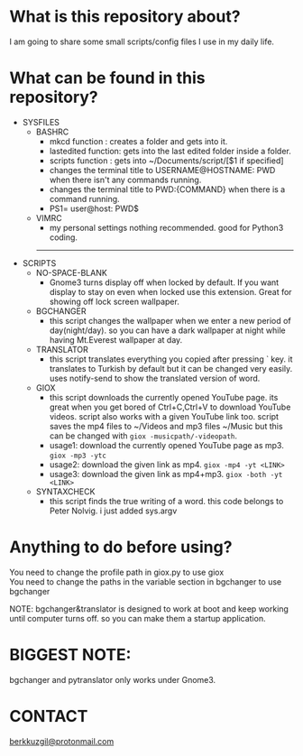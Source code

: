 # What is this repository about?
I am going to share some small scripts/config files I use in my daily life.

# What can be found in this repository?
* SYSFILES
  * BASHRC
    - mkcd function      :  creates a folder and gets into it.
    - lastedited function:  gets into the last edited folder inside a folder.
    - scripts function   :  gets into ~/Documents/script/[$1 if specified]
    - changes the terminal title to USERNAME@HOSTNAME: PWD when there isn't any commands running.
    - changes the terminal title to PWD:{COMMAND} when there is a command running.
    - PS1= user@host: PWD$
  * VIMRC
    - my personal settings nothing recommended. good for Python3 coding.
    ------------------------------                                                                                                                                    
* SCRIPTS
  * NO-SPACE-BLANK
    - Gnome3 turns display off when locked by default. If you want display to stay on even when locked use this extension. Great for showing off lock screen wallpaper.
  * BGCHANGER
    - this script changes the wallpaper when we enter a new period of day(night/day). so you can have a dark wallpaper at night while having Mt.Everest wallpaper at day.
  * TRANSLATOR
    - this script translates everything you copied after pressing \` key. it translates to Turkish by default but it can be changed very easily. uses notify-send to show the translated version of word.
  * GIOX
    - this script downloads the currently opened YouTube page. its great when you get bored of Ctrl+C,Ctrl+V to download YouTube videos. script also works with a given YouTube link too. script saves the mp4 files to ~/Videos and mp3 files ~/Music but this can be changed with `giox -musicpath/-videopath`.
    - usage1: download the currently opened YouTube page as mp3. `giox -mp3 -ytc`
    - usage2: download the given link as mp4. `giox -mp4 -yt <LINK>`
    - usage3: download the given link as mp4+mp3. `giox -both -yt <LINK>`
  * SYNTAXCHECK
    - this script finds the true writing of a word. this code belongs to Peter Nolvig. i just added sys.argv
 
# Anything to do before using?
You need to change the profile path in giox.py to use giox                                                                          
You need to change the paths in the variable section in bgchanger to use bgchanger                                                  
                                                                                                                                                                                                                                                                   
NOTE: bgchanger&translator is designed to work at boot and keep working until computer turns off. so you can make them a startup application.                                      

# BIGGEST NOTE:
bgchanger and pytranslator only works under Gnome3.
                                                                                                                                                                                                                                                                                      
# CONTACT
berkkuzgil@protonmail.com

